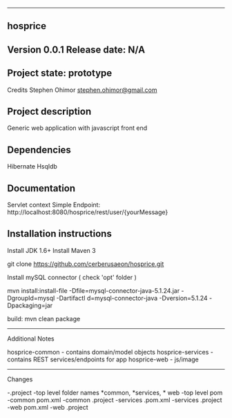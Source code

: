 -------------------------------------------------------------------------------
hosprice
-------------------------------------------------------------------------------
Version 0.0.1
Release date: N/A
-------------------------------------------------------------------------------
Project state: prototype 
-------------------------------------------------------------------------------
Credits
	Stephen Ohimor stephen.ohimor@gmail.com

Project description	
-------------------------------------------------------------------------------
Generic web application with javascript front end


Dependencies
-------------------------------------------------------------------------------

Hibernate
Hsqldb


Documentation
-------------------------------------------------------------------------------

Servlet context Simple Endpoint: http://localhost:8080/hosprice/rest/user/{yourMessage}

Installation instructions
-------------------------------------------------------------------------------

Install JDK 1.6+
Install Maven 3

git clone https://github.com/cerberusaeon/hosprice.git

Install mySQL connector ( check 'opt' folder )

mvn install:install-file -Dfile=mysql-connector-java-5.1.24.jar -DgroupId=mysql -DartifactI
d=mysql-connector-java -Dversion=5.1.24 -Dpackaging=jar


build:
  mvn clean package


-------------------------------------------------------------------------------
Additional Notes

hosprice-common - contains domain/model objects
hosprice-services - contains REST services/endpoints for app
hosprice-web - js/image



-------------------------------------------------------------------------------
Changes

-.project
-top level folder names *common, *services, * web
-top level pom
-common pom.xml
-common .project
-services .pom.xml
-services .project
-web pom.xml
-web .project